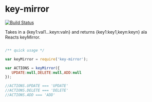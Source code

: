 key-mirror
==============

[![Build Status](https://travis-ci.org/wmira/key-mirror.svg?branch=master)](https://travis-ci.org/wmira/key-mirror)

Takes in a {key1:val1...keyn:valn} and returns {key1:key1,keyn:keyn} ala Reacts keyMirror.
 

```javascript

/** quick usage */

var keyMirror = require('key-mirror');

var ACTIONS = keyMirror({
   UPDATE:null,DELETE:null,ADD:null
});

//ACTIONS.UPDATE === 'UPDATE' 
//ACTIONS.DELETE === 'DELETE'
//ACTIONS.ADD === 'ADD'

```

